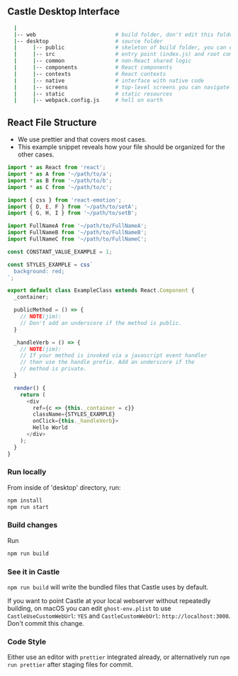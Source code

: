 ## Castle Desktop Interface

```sh
  |
  |-- web                         # build folder, don't edit this folder.
  |-- desktop                     # source folder
  |     |-- public                # skeleton of build folder, you can edit this.
  |     |-- src                   # entry point (index.js) and root component (App.js)
  |     |-- common                # non-React shared logic
  |     |-- components            # React components
  |     |-- contexts              # React contexts
  |     |-- native                # interface with native code
  |     |-- screens               # top-level screens you can navigate to
  |     |-- static                # static resources
  |     |-- webpack.config.js     # hell on earth

```

## React File Structure

* We use prettier and that covers most cases.
* This example snippet reveals how your file should be organized for the other cases.

```js
import * as React from 'react';
import * as A from '~/path/to/a';
import * as B from '~/path/to/b';
import * as C from '~/path/to/c';

import { css } from 'react-emotion';
import { D, E, F } from '~/path/to/setA';
import { G, H, I } from '~/path/to/setB';

import FullNameA from '~/path/to/FullNameA';
import FullNameB from '~/path/to/FullNameB';
import FullNameC from '~/path/to/FullNameC';

const CONSTANT_VALUE_EXAMPLE = 1;

const STYLES_EXAMPLE = css`
  background: red;
`;

export default class ExampleClass extends React.Component {
  _container;

  publicMethod = () => {
    // NOTE(jim):
    // Don't add an underscore if the method is public.
  }

  _handleVerb = () => {
    // NOTE(jim):
    // If your method is invoked via a javascript event handler
    // then use the handle prefix. Add an underscore if the
    // method is private.
  }

  render() {
    return (
      <div 
        ref={c => {this._container = c}}
        className={STYLES_EXAMPLE} 
        onClick={this._handleVerb}>
        Hello World
      </div>
    );
  }
}

```

### Run locally

From inside of 'desktop' directory, run:

```sh
npm install
npm run start
```

### Build changes

Run

```sh
npm run build
```

### See it in Castle

`npm run build` will write the bundled files that Castle uses by default.

If you want to point Castle at your local webserver without repeatedly building, on macOS you can edit `ghost-env.plist` to use `CastleUseCustomWebUrl`: `YES` and `CastleCustomWebUrl`: `http://localhost:3000`. Don't commit this change.

### Code Style

Either use an editor with `prettier` integrated already, or alternatively run `npm run prettier` after staging files for commit.